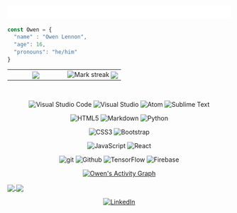 




<!-- ![](text.svg) -->
<p align="center">
  <img src="https://github.com/ojlennon/ojlennon/blob/main/text.svg"/>
<p/>

``` javascript
const Owen = {
  "name" : "Owen Lennon",
  "age": 16,
  "pronouns": "he/him"
}
```
<!-- ![ojlennon's github stats](https://github-readme-stats.vercel.app/api?username=ojlennon&show_icons=true&hide_border=true&theme=dark) -->
<!-- ![Top Langs](https://github-readme-stats.vercel.app/api/top-langs/?username=ojlennon&layout=compact&theme=dark&hide_border=true) -->
<table border="0">
<tr border="0">
<td width="50%" align="center">
<img  align="center"  src="https://github-readme-stats.anuraghazra1.vercel.app/api/top-langs/?username=ojlennon&theme=tokyonight&hide_border=true&no-bg=true&no-frame=true&langs_count=10"/>
</td>
<td width="50%" align="center">
<img  title="🔥 Get streak stats for your profile at git.io/streak-stats" alt="Mark streak" src="https://github-readme-streak-stats.herokuapp.com/?user=ojlennon&theme=tokyonight&hide_border=true" />
<img  align="center"  src="https://github-readme-stats.anuraghazra1.vercel.app/api?username=ojlennon&show_icons=true&include_all_commits=true&theme=tokyonight&hide_border=true&no-bg=true&no-frame=true" />
</td>
</tr>
</table>


<br>                     
<p  align="center">
<img  alt="Visual Studio Code"  src="https://img.shields.io/badge/Visual Studio Code-0078d7.svg?style=for-the-badge&logo=visual-studio-code&logoColor=white"/>
<img  alt="Visual Studio"  src="https://img.shields.io/badge/Visual Studio-5C2D91.svg?style=for-the-badge&logo=visual-studio&logoColor=white"/>
<img  alt="Atom"  src="https://img.shields.io/badge/Atom-%2366595C.svg?style=for-the-badge&logo=atom&logoColor=white"/>
<img  alt="Sublime Text"  src="https://img.shields.io/badge/sublime_text-%23575757.svg?style=for-the-badge&logo=sublime-text&logoColor=important"/>
</p>
<p  align="center">
<img  alt="HTML5"  src="https://img.shields.io/badge/html5-%23E34F26.svg?style=for-the-badge&logo=html5&logoColor=white"/>
<img  alt="Markdown"  src="https://img.shields.io/badge/markdown-%23000000.svg?style=for-the-badge&logo=markdown&logoColor=white"/>
<img  alt="Python"  src="https://img.shields.io/badge/python-%2314354C.svg?style=for-the-badge&logo=python&logoColor=white"/>
</p>
<p  align="center">
<img  alt="CSS3"  src="https://img.shields.io/badge/css3-%231572B6.svg?style=for-the-badge&logo=css3&logoColor=white"/>
<img  alt="Bootstrap"  src="https://img.shields.io/badge/bootstrap-%23563D7C.svg?style=for-the-badge&logo=bootstrap&logoColor=white"/>
</p>
<p  align="center">
<img  alt="JavaScript"  src="https://img.shields.io/badge/javascript-%23323330.svg?style=for-the-badge&logo=javascript&logoColor=%23F7DF1E"/>
<img  alt="React"  src="https://img.shields.io/badge/react-%2320232a.svg?style=for-the-badge&logo=react&logoColor=%2361DAFB"/>
</p>
<p  align="center">
<img  alt="git"  src="https://img.shields.io/badge/GIT-%23E34F26.svg?style=for-the-badge&logo=git&logoColor=white"/>
<img  alt="Github"  src="https://img.shields.io/badge/github-%23000000.svg?style=for-the-badge&logo=github&logoColor=white"/>
<img  alt="TensorFlow"  src="https://img.shields.io/badge/Tensor Flow-%23FF6F00.svg?style=for-the-badge&logo=TensorFlow&logoColor=white" />
<img  alt="Firebase"  src="https://img.shields.io/badge/firebase-%23039BE5.svg?style=for-the-badge&logo=firebase"/>
</p>


<p  align="center">
<a  href="https://github.com/ojlennon/github-readme-activity-graph"><img  alt="Owen's Activity Graph"  src="https://activity-graph.herokuapp.com/graph?username=ojlennon&bg_color=0D1117&color=5BCDEC&line=8F00FF&point=FFFFFF&hide_border=true&no-bg=true&no-frame=true" /></a>
</p>


<p  align="left">
<a href="https://github.com/ojlennon/chatapp">
  <img align="center" src="https://github-readme-stats.vercel.app/api/pin/?username=ojlennon&repo=chatapp&theme=tokyonight&hide_border=true&no-bg=true&no-frame=true" />
</a>
  <a href="https://github.com/CCHS4550/CompetitionRobot2022">
  <img align="center" src="https://github-readme-stats.vercel.app/api/pin/?username=CCHS4550&repo=CompetitionRobot2022&theme=tokyonight&hide_border=true&no-bg=true&no-frame=true" />
</a>
</p>

<p  align="center">
<a  href="https://www.linkedin.com/in/owen-lennon-185824185/"><img  alt="LinkedIn"  src="https://img.shields.io/badge/linkedin-%230077B5.svg?style=for-the-badge&logo=linkedin&logoColor=white"/></a>
 <p/>

                                              
